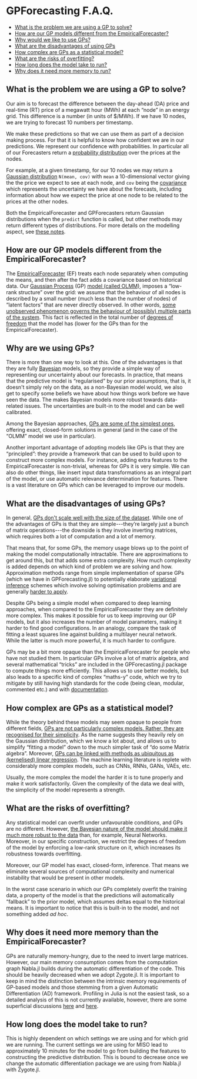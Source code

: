 # GPForecasting F.A.Q.


- [What is the problem we are using a GP to solve?](#what-is-the-problem-we-are-using-a-gp-to-solve)
- [How are our GP models different from the EmpiricalForecaster?](#how-are-our-gp-models-different-from-the-empiricalforecaster)
- [Why would we like to use GPs?](#why-are-we-using-gps)
- [What are the disadvantages of using GPs](#what-are-the-disadvantages-of-using-gps)
- [How complex are GPs as a statistical model?](#how-complex-are-gps-as-a-statistical-model)
- [What are the risks of overfitting?](#what-are-the-risks-of-overfitting)
- [How long does the model take to run?](#why-does-it-need-more-memory-than-the-empiricalforecaster)
- [Why does it need more memory to run?](#how-long-does-the-model-take-to-run)

## What is the problem we are using a GP to solve?

Our aim is to forecast the difference between the day-ahead (DA) price and real-time (RT) price of a megawatt hour (MWh) at each “node” in an energy grid. This difference is a number (in units of $/MWh). If we have 10 nodes, we are trying to forecast 10 numbers per
timestamp.

We make these predictions so that we can use them as part of a decision making process. For that it is helpful to know how confident we are in our predictions. We represent our confidence with probabilities. In particular all of our Forecasters return a [probability distribution](https://en.wikipedia.org/wiki/Probability_distribution) over the prices at the nodes.

For example, at a given timestamp, for our 10 nodes we may return a [Gaussian distribution](https://www.inf.ed.ac.uk/teaching/courses/mlpr/2019/notes/w2e_multivariate_gaussian.html) `N(mean, cov)` with `mean` a 10-dimensional vector giving the the price we expect to see at each node, and `cov` being the [covariance](https://en.wikipedia.org/wiki/Covariance) which represents the uncertainty we have about the forecasts, including information about how we expect the price at one node to be related to the prices at the other nodes.

Both the EmpiricalForecaster and GPForecasters return Gaussian distributions when the `predict` function is called, but other methods may return different types of distributions. For more details on the modelling aspect, see [these notes](Modelnotes.md).

## How are our GP models different from the EmpiricalForecaster?

The [EmpiricalForecaster](https://gitlab.invenia.ca/invenia/BaselineForecasters.jl) (EF) treats each node separately when computing the means, and then after the fact adds a covariance based on historical data. Our [Gaussian Process](https://www.inf.ed.ac.uk/teaching/courses/mlpr/2019/notes/w5a_gaussian_processes.html) (GP) [model (called OLMM)](https://arxiv.org/abs/1911.06287), imposes a “low-rank structure” over the grid: we assume that the behaviour of all nodes is described by a small number (much less than the number of nodes) of “latent factors” that are never directly observed. In other words, [some unobserved phenomenon governs the behaviour of (possibly) multiple parts of the system](https://en.wikipedia.org/wiki/Latent_variable). This fact is reflected in the total number of [degrees of freedom](https://en.wikipedia.org/wiki/Degrees_of_freedom_(statistics)) that the model has (lower for the GPs than for the EmpiricalForecaster).

## Why are we using GPs?

There is more than one way to look at this. One of the advantages is that they are fully [Bayesian](https://www.analyticsvidhya.com/blog/2016/06/bayesian-statistics-beginners-simple-english/) models, so they provide a simple way of representing our uncertainty about our forecasts. In practice, that means that the predictive model is “regularised” by our prior assumptions, that is, it doesn't simply rely on the data, as a non-Bayesian model would, we also get to specify some beliefs we have about how things work before we have seen the data. The makes Bayesian models more robust towards data-related issues. The uncertainties are built-in to the model and can be well calibrated.

Among the Bayesian approaches, [GPs are some of the simplest ones](https://www.ritchievink.com/blog/2019/02/01/an-intuitive-introduction-to-gaussian-processes/), offering exact, closed-form solutions in general (and in the case of the “OLMM” model we use in particular).

Another important advantage of adopting models like GPs is that they are “principled”: they provide a framework that can be used to build upon to construct more complex models. For instance, adding extra features to the EmpiricalForecaster is non-trivial, whereas for GPs it is very simple. We can also do other things, like insert input data transformations as an integral part of the model, or use automatic relevance determination for features. There is a vast literature on GPs which can be leveraged to improve our models.

## What are the disadvantages of using GPs?

In general, [GPs don't scale well with the size of the dataset](https://www.inf.ed.ac.uk/teaching/courses/mlpr/2019/notes/w5b_gaussian_process_kernels.html#computation-cost-and-limitations). While one of the advantages of GPs is that they are simple---they’re largely just a bunch of matrix operations---the downside is they involve inverting matrices, which requires both a lot of computation and a lot of memory.

That means that, for some GPs, the memory usage blows up to the point of making the model computationally intractable. There are approximations to get around this, but that adds some extra complexity. How much complexity is added depends on which kind of problem we are solving and how. Approximation methods range from simple implementation of sparse GPs (which we have in GPForecasting.jl) to potentially elaborate [variational inference](https://www.inf.ed.ac.uk/teaching/courses/mlpr/2019/notes/w9a_variational_kl.html) schemes which involve solving optimisation problems and are generally [harder to apply](https://www.inf.ed.ac.uk/teaching/courses/mlpr/2019/notes/w9a_variational_kl.html#overview-of-gaussian-approximations).

Despite GPs being a simple model when compared to deep learning approaches, when compared to the EmpiricalForecaster they are definitely more complex. This makes it possible for us to keep improving our GP models, but it also increases the number of model parameters, making it harder to find good configurations. In an analogy, compare the task of fitting a least squares line against building a multilayer neural network. While the latter is much more powerful, it is much harder to configure.

GPs may be a bit more opaque than the EmpiricalForecaster for people who have not studied them. In particular GPs involve a lot of matrix algebra, and several mathematical “tricks” are included in the GPForecasting.jl package to compute things more efficiently. This allows us to use better models, but also leads to a specific kind of complex “maths-y” code, which we try to mitigate by still having high standards for the code (being clean, modular, commented etc.) and with [documentation](https://research.pages.invenia.ca/GPForecasting.jl/).

## How complex are GPs as a statistical model?

While the theory behind these models may seem opaque to people from different fields, [GPs are not particularly complex models. Rather, they are recognised for their simplicity](https://www.cs.toronto.edu/~hinton/csc2515/notes/gp_slides_fall08.pdf). As the name suggests they heavily rely on the Gaussian distribution, which we know a lot about, and allows us to simplify “fitting a model” down to the much simpler task of “do some Matrix algebra”. Moreover, [GPs can be linked with methods as ubiquitous as (kernelised) linear regression](https://www.inf.ed.ac.uk/teaching/courses/mlpr/2019/notes/w5b_gaussian_process_kernels.html#bayesian-linear-regression-as-a-gp). The machine learning literature is replete with considerably more complex models, such as CNNs, RNNs, GANs, VAEs, etc.

Usually, the more complex the model the harder it is to tune properly and make it work satisfactorily. Given the complexity of the data we deal with, the simplicity of the model represents a strength.

## What are the risks of overfitting?

Any statistical model can overfit under unfavourable conditions, and GPs are no different. However, [the Bayesian nature of the model should make it much more robust to the data](https://medium.com/neuralspace/how-bayesian-methods-embody-occams-razor-43f3d0253137) than, for example, Neural Networks. Moreover, in our specific construction, we restrict the degrees of freedom of the model by enforcing a low-rank structure on it, which increases its robustness towards overfitting.

Moreover, our GP model has exact, closed-form, inference. That means we eliminate several sources of computational complexity and numerical instability that would be present in other models.

In the worst case scenario in which our GPs completely overfit the training data, a property of the model is that the predictions will automatically “fallback” to the prior model, which assumes deltas equal to the historical means. It is important to notice that this is built-in to the model, and not something added _ad hoc_.

## Why does it need more memory than the EmpiricalForecaster?

GPs are naturally memory-hungry, due to the need to invert large matrices. However, our main memory consumption comes from the computation graph Nabla.jl builds during the automatic differentiation of the code. This should be heavily decreased when we adopt Zygote.jl. It is important to keep in mind the distinction between the intrinsic memory requirements of GP-based models and those stemming from a given Automatic Differentiation (AD) framework. Profiling in Julia is not the easiest task, so a detailed analysis of this is not currently available, however, there are some superficial discussions [here](https://gitlab.invenia.ca/invenia/GPForecasting.jl/issues/31#note_70280) and [here](https://drive.google.com/open?id=1AdUq88jj7lDB_iJgK22dwVJVNVClxIRw).

## How long does the model take to run?

This is highly dependent on which settings we are using and for which grid we are running. The current settings we are using for MISO lead to approximately 10 minutes for the model to go from building the features to constructing the predictive distribution. This is bound to decrease once we change the automatic differentiation package we are using from Nabla.jl with Zygote.jl.

